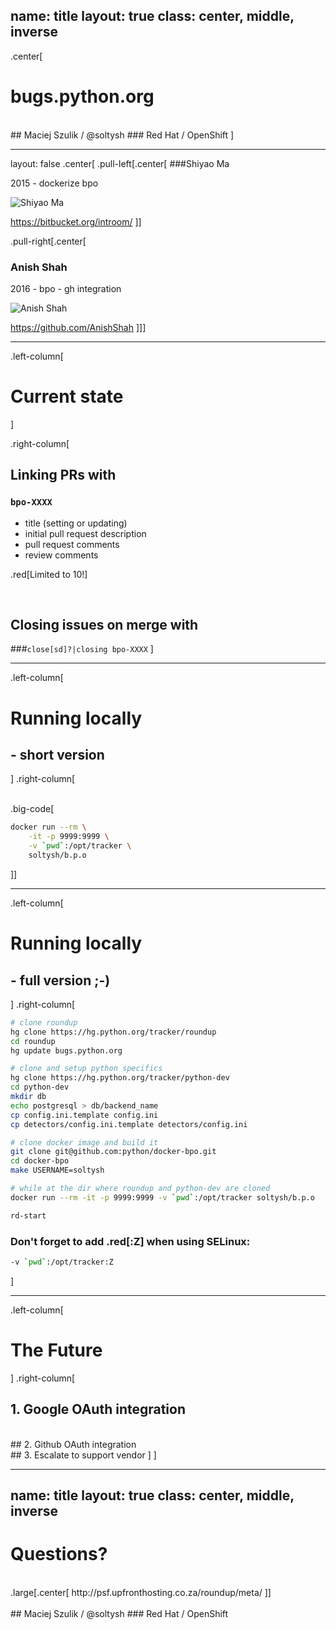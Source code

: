 name: title
layout: true
class: center, middle, inverse
---
.center[
# bugs.python.org
<br />
## Maciej Szulik / @soltysh
### Red Hat / OpenShift
]


---
layout: false
.center[
.pull-left[.center[
###Shiyao Ma

2015 - dockerize bpo

![Shiyao Ma](https://bitbucket.org/account/introom/avatar/256/?ts=1494893474)

https://bitbucket.org/introom/
]]

.pull-right[.center[
### Anish Shah
2016 - bpo - gh integration

![Anish Shah](https://avatars3.githubusercontent.com/u/3175743?v=3&s=400)

https://github.com/AnishShah
]]]


---
.left-column[
# Current state
]

.right-column[
## Linking PRs with
### `bpo-XXXX`

- title (setting or updating)
- initial pull request description
- pull request comments
- review comments

.red[Limited to 10!]

<br />

## Closing issues on merge with
###`close[sd]?|closing bpo-XXXX`
]


---
.left-column[
# Running locally
## - short version
]
.right-column[
<br />
<br />

.big-code[
```bash
docker run --rm \
    -it -p 9999:9999 \
    -v `pwd`:/opt/tracker \
    soltysh/b.p.o
```
]]


---
.left-column[
# Running locally
## - full version ;-)
]
.right-column[
```bash
# clone roundup
hg clone https://hg.python.org/tracker/roundup
cd roundup
hg update bugs.python.org

# clone and setup python specifics
hg clone https://hg.python.org/tracker/python-dev
cd python-dev
mkdir db
echo postgresql > db/backend_name
cp config.ini.template config.ini
cp detectors/config.ini.template detectors/config.ini

# clone docker image and build it
git clone git@github.com:python/docker-bpo.git
cd docker-bpo
make USERNAME=soltysh

# while at the dir where roundup and python-dev are cloned
docker run --rm -it -p 9999:9999 -v `pwd`:/opt/tracker soltysh/b.p.o

rd-start
```

### Don't forget to add .red[:Z] when using SELinux:
```bash
-v `pwd`:/opt/tracker:Z
```
]


---
.left-column[
# The Future
]
.right-column[
<br />
## 1. Google OAuth integration
<br />
## 2. Github OAuth integration
<br />
## 3. Escalate to support vendor
]
]


---
name: title
layout: true
class: center, middle, inverse
---
# Questions?
<br />
.large[.center[
http://psf.upfronthosting.co.za/roundup/meta/
]]
<br /><br />
## Maciej Szulik / @soltysh
### Red Hat / OpenShift
